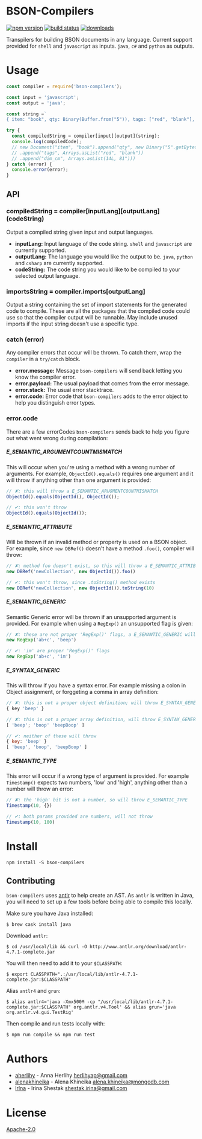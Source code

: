 # BSON-Compilers
[![npm version][1]][2] [![build status][3]][4]
[![downloads][5]][6]

Transpilers for building BSON documents in any language. Current support
provided for `shell` and `javascript` as inputs. `java`, `c#` and `python` as
outputs.

# Usage

```js
const compiler = require('bson-compilers');

const input = 'javascript';
const output = 'java';

const string =`
{ item: "book", qty: Binary(Buffer.from("5")), tags: ["red", "blank"], dim_cm: [14, Int32("81")] }`;

try {
  const compiledString = compiler[input][output](string);
  console.log(compiledCode);
  // new Document("item", "book").append("qty", new Binary("5".getBytes("UTF-8")))
  // .append("tags", Arrays.asList("red", "blank"))
  // .append("dim_cm", Arrays.asList(14L, 81")))
} catch (error) {
  console.error(error);
}
```

## API
### compiledString = compiler\[inputLang\]\[outputLang\](codeString)
Output a compiled string given input and output languages.
- __inputLang:__ Input language of the code string. `shell` and `javascript`
  are currently supported.
- __outputLang:__ The language you would like the output to be. `java`,
  `python` and `csharp` are currently supported.
- __codeString:__ The code string you would like to be compiled to your
  selected output language.

### importsString = compiler.imports[outputLang]
Output a string containing the set of import statements for the generated code
to compile. These are all the packages that the compiled code could use so that
the compiler output will be runnable. May include unused imports if the input
string doesn't use a specific type.

### catch (error)
Any compiler errors that occur will be thrown. To catch them, wrap the
`compiler` in a `try/catch` block.
- __error.message:__ Message `bson-compilers` will send back letting you know
  the compiler error.
- __error.payload:__ The usual payload that comes from the error message.
- __error.stack:__ The usual error stacktrace.
- __error.code:__ Error code that `bson-compilers` adds to the error object to
  help you distinguish error types.

### error.code
There are a few errorCodes `bson-compilers` sends back to help you figure out
what went wrong during compilation:

##### E_SEMANTIC_ARGUMENTCOUNTMISMATCH
This will occur when you're using a method with a wrong number of arguments.
For example, `ObjectId().equals()` requires one argument and it will throw if
anything other than one argument is provided:

```javascript
// ✘: this will throw a E_SEMANTIC_ARUGMENTCOUNTMISMATCH
ObjectId().equals(ObjectId(), ObjectId());

// ✔: this won't throw
ObjectId().equals(ObjectId());
```

##### E_SEMANTIC_ATTRIBUTE
Will be thrown if an invalid method or property is used on a BSON object. For
example, since `new DBRef()` doesn't have a method `.foo()`, compiler will
throw:

```javascript
// ✘: method foo doesn't exist, so this will throw a E_SEMANTIC_ATTRIBUTE error 
new DBRef('newCollection', new ObjectId()).foo()

// ✔: this won't throw, since .toString() method exists
new DBRef('newCollection', new ObjectId()).toString(10)
```

##### E_SEMANTIC_GENERIC

Semantic Generic error will be thrown if an unsupported argument is provided.
For example when using a `RegExp()` an unsupported flag is given:

```javascript
// ✘: these are not proper 'RegExp()' flags, a E_SEMANTIC_GENERIC will throw
new RegExp('ab+c', 'beep')

// ✔: 'im' are proper 'RegExp()' flags
new RegExp('ab+c', 'im')
```

##### E_SYNTAX_GENERIC
This will throw if you have a syntax error. For example missing a colon in
Object assignment, or forggeting a comma in array definition:

```javascript
// ✘: this is not a proper object definition; will throw E_SYNTAX_GENERIC
{ key 'beep' }

// ✘: this is not a proper array definition, will throw E_SYNTAX_GENERIC
[ 'beep'; 'boop' 'beepBoop' ]

// ✔: neither of these will throw 
{ key: 'beep' }
[ 'beep', 'boop', 'beepBoop' ]
```

##### E_SEMANTIC_TYPE

This error will occur if a wrong type of argument is provided. For example
`Timestamp()` expects two numbers, 'low' and 'high', anything other than a
number will throw an error:

```javascript
// ✘: the 'high' bit is not a number, so will throw E_SEMANTIC_TYPE
Timestamp(10, {})

// ✔: both params provided are numbers, will not throw
Timestamp(10, 100)
```

# Install
```shell
npm install -S bson-compilers
```

## Contributing
`bson-compilers` uses
[antlr](https://github.com/antlr/antlr4/blob/master/doc/javascript-target.md)
to help create an AST. As `antlr` is written in Java, you will need to set up a
few tools before being able to compile this locally. 

Make sure you have Java installed:
```shell
$ brew cask install java
```

Download `antlr`:
```shell
$ cd /usr/local/lib && curl -O http://www.antlr.org/download/antlr-4.7.1-complete.jar
```

You will then need to add it to your `$CLASSPATH`:
```shell
$ export CLASSPATH=".:/usr/local/lib/antlr-4.7.1-complete.jar:$CLASSPATH"
```

Alias `antlr4` and `grun`:
```shell
$ alias antlr4='java -Xmx500M -cp "/usr/local/lib/antlr-4.7.1-complete.jar:$CLASSPATH" org.antlr.v4.Tool' && alias grun='java org.antlr.v4.gui.TestRig'
```

Then compile and run tests locally with:
```shell
$ npm run compile && npm run test
```

# Authors
- [aherlihy](https://github.com/aherlihy) - Anna Herlihy <herlihyap@gmail.com>
- [alenakhineika](https://github.com/alenakhineika) - Alena Khineika <alena.khineika@mongodb.com>
- [lrlna](github.com/lrlna) - Irina Shestak <shestak.irina@gmail.com>

# License
[Apache-2.0](https://tldrlegal.com/license/apache-license-2.0-(apache-2.0))

[1]: https://img.shields.io/npm/v/bson-compilers.svg?style=flat-square
[2]: https://npmjs.org/package/bson-compilers
[3]: https://img.shields.io/travis/mongodb-js/bson-compilers/master.svg?style=flat-square
[4]: https://travis-ci.com/mongodb-js/bson-compilers
[5]: http://img.shields.io/npm/dm/bson-compilers.svg?style=flat-square
[6]: https://npmjs.org/package/bson-compilers
